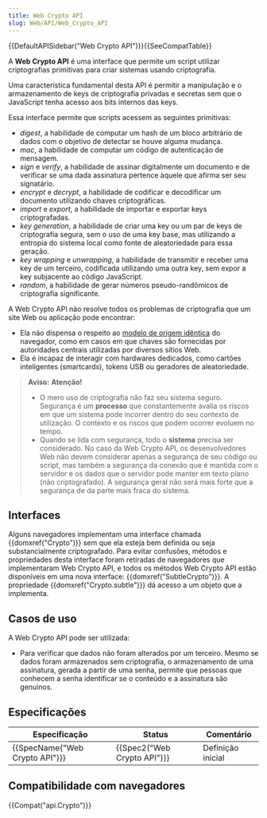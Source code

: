 ```yaml
---
title: Web Crypto API
slug: Web/API/Web_Crypto_API
---
```


{{DefaultAPISidebar("Web Crypto API")}}{{SeeCompatTable}}

A **Web Crypto API** é uma interface que permite um script utilizar criptografias primitivas para criar sistemas usando criptografia.

Uma característica fundamental desta API é permitir a manipulação e o armazenamento de keys de criptografia privadas e secretas sem que o JavaScript tenha acesso aos bits internos das keys.

Essa interface permite que scripts acessem as seguintes primitivas:

- _digest_, a habilidade de computar um hash de um bloco arbitrário de dados com o objetivo de detectar se houve alguma mudança.
- _mac_, a habilidade de computar um código de autenticação de mensagem.
- _sign_ e _verify_, a habilidade de assinar digitalmente um documento e de verificar se uma dada assinatura pertence àquele que afirma ser seu signatário.
- _encrypt_ e _decrypt_, a habilidade de codificar e decodificar um documento utilizando chaves criptográficas.
- _import_ e _export_, a habilidade de importar e exportar keys criptografadas.
- _key generation_, a habilidade de criar uma key ou um par de keys de criptografia segura, sem o uso de uma key base, mas utilizando a entropia do sistema local como fonte de aleatoriedade para essa geração.
- _key wrapping_ e _unwrapping_, a habilidade de transmitir e receber uma key de um terceiro, codificada utilizando uma outra key, sem expor a key subjacente ao código JavaScript.
- _random_, a habilidade de gerar números pseudo-randômicos de criptografia significante.

A Web Crypto API não resolve todos os problemas de criptografia que um site Web ou aplicação pode encontrar:

- Ela não dispensa o respeito ao [modelo de origem idêntica](/pt-BR/docs/Web/Security/Same-origin_policy) do navegador, como em casos em que chaves são fornecidas por autoridades centrais utilizadas por diversos sítios Web.
- Ela é incapaz de interagir com hardwares dedicados, como cartões inteligentes (smartcards), tokens USB ou geradores de aleatoriedade.

> **Aviso:** **Atenção!**
>
> - O mero uso de criptografia não faz seu sistema seguro. Segurança é um **processo** que constantemente avalia os riscos em que um sistema pode incorrer dentro do seu contexto de utilização. O contexto e os riscos que podem ocorrer evoluem no tempo.
> - Quando se lida com segurança, todo o **sistema** precisa ser considerado. No caso da Web Crypto API, os desenvolvedores Web não devem considerar apenas a segurança de seu código ou script, mas também a segurança da conexão que é mantida com o servidor e os dados que o servidor pode manter em texto plano (não criptografado). A segurança geral não será mais forte que a segurança de da parte mais fraca do sistema.

## Interfaces

Alguns navegadores implementam uma interface chamada {{domxref("Crypto")}} sem que ela esteja bem definida ou seja substancialmente criptografado. Para evitar confusões, métodos e propriedades desta interface foram retiradas de navegadores que implementaram Web Crypto API, e todos os métodos Web Crypto API estão disponíveis em uma nova interface: {{domxref("SubtleCrypto")}}. A propriedade {{domxref("Crypto.subtle")}} dá acesso a um objeto que a implementa.

## Casos de uso

A Web Crypto API pode ser utilizada:

- Para verificar que dados não foram alterados por um terceiro. Mesmo se dados foram armazenados sem criptografia, o armazenamento de uma assinatura, gerada a partir de uma senha, permite que pessoas que conhecem a senha identificar se o conteúdo e a assinatura são genuínos.

## Especificações

| Especificação                            | Status                               | Comentário        |
| ---------------------------------------- | ------------------------------------ | ----------------- |
| {{SpecName("Web Crypto API")}} | {{Spec2("Web Crypto API")}} | Definição inicial |

## Compatibilidade com navegadores

{{Compat("api.Crypto")}}
